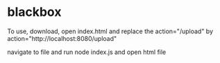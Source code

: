 # blackbox

To use, download, open index.html and replace the action="/upload" by action="http://localhost:8080/upload"

navigate to file and run node index.js and open html file
